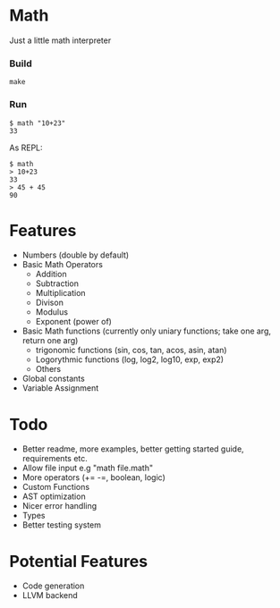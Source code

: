 # Math

Just a little math interpreter

### Build

```
make
```

### Run

```
$ math "10+23"
33
```

As REPL:

```
$ math
> 10+23
33
> 45 + 45
90
```

# Features

- Numbers (double by default)
- Basic Math Operators
  - Addition
  - Subtraction
  - Multiplication
  - Divison
  - Modulus
  - Exponent (power of)
- Basic Math functions (currently only uniary functions; take one arg, return one arg)
  - trigonomic functions (sin, cos, tan, acos, asin, atan)
  - Logorythmic functions (log, log2, log10, exp, exp2)
  - Others
- Global constants
- Variable Assignment

# Todo

- Better readme, more examples, better getting started guide, requirements etc.
- Allow file input e.g "math file.math"
- More operators (+= -=, boolean, logic)
- Custom Functions
- AST optimization
- Nicer error handling
- Types
- Better testing system

# Potential Features

- Code generation
- LLVM backend
